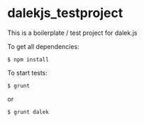 dalekjs_testproject
===================

This is a boilerplate / test project for dalek.js

To get all dependencies:
```
$ npm install
```


To start tests:
```
$ grunt
```

or 
```
$ grunt dalek
```
